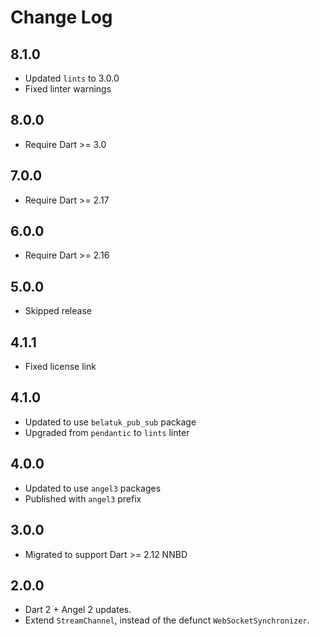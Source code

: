 # Change Log

## 8.1.0

* Updated `lints` to 3.0.0
* Fixed linter warnings

## 8.0.0

* Require Dart >= 3.0

## 7.0.0

* Require Dart >= 2.17

## 6.0.0

* Require Dart >= 2.16

## 5.0.0

* Skipped release

## 4.1.1

* Fixed license link

## 4.1.0

* Updated to use `belatuk_pub_sub` package
* Upgraded from `pendantic` to `lints` linter

## 4.0.0

* Updated to use `angel3` packages
* Published with `angel3` prefix

## 3.0.0

* Migrated to support Dart >= 2.12 NNBD

## 2.0.0

* Dart 2 + Angel 2 updates.
* Extend `StreamChannel`, instead of the defunct `WebSocketSynchronizer`.
